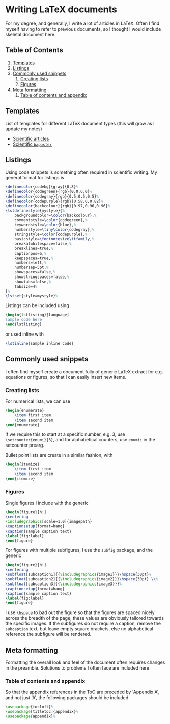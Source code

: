 # Writing LaTeX documents

For my degree, and generally, I write a lot of articles in LaTeX. Often I find myself having to refer to previous documents, so I thought I would include skeletal document here.

<!--BEGIN TOC-->
## Table of Contents
1. [Templates](#templates)
2. [Listings](#listings)
3. [Commonly used snippets](#commonly-used-snippets)
    1. [Creating lists](#creating-lists)
    2. [Figures](#figures)
4. [Meta formatting](#meta-formatting)
    1. [Table of contents and appendix](#table-of-contents-and-appendix)

<!--END TOC-->

## Templates
List of templates for different LaTeX document types (this will grow as I update my notes)

- [Scientific articles](https://github.com/fjebaker/notes/blob/master/tex/templates/article.tex)
- [Scientific `baposter`](https://github.com/fjebaker/notes/blob/master/tex/templates/baposter.tex)

## Listings
Using code snippets is something often required in scientific writing. My general format for listings is
```tex
\definecolor{codebg}{gray}{0.8}%
\definecolor{codegreen}{rgb}{0,0.6,0}%
\definecolor{codegray}{rgb}{0.5,0.5,0.5}%
\definecolor{codepurple}{rgb}{0.58,0,0.82}%
\definecolor{backcolour}{rgb}{0.97,0.96,0.96}%
\lstdefinestyle{mystyle}{%
    backgroundcolor=\color{backcolour},%   
    commentstyle=\color{codegreen},%
    keywordstyle=\color{blue},%
    numberstyle=\tiny\color{codegray},%
    stringstyle=\color{codepurple},%
    basicstyle=\footnotesize\ttfamily,%
    breakatwhitespace=false,%         
    breaklines=true,%                 
    captionpos=b,%                    
    keepspaces=true,%                 
    numbers=left,%                    
    numbersep=5pt,%                  
    showspaces=false,%                
    showstringspaces=false,%
    showtabs=false,%                  
    tabsize=4%
}%
\lstset{style=mystyle}% 
```
Listings can be included using
```tex
\begin{lstlisting}[language]
sample code here
\end{lstlisting}
```
or used inline with
```tex
\lstinline{sample inline code}
```

## Commonly used snippets
I often find myself create a document fully of generic LaTeX extract for e.g. equations or figures, so that I can easily insert new items.

### Creating lists
For numerical lists, we can use
```tex
\begin{enumerate}
	\item first item
	\item second item
\end{enumerate}
```
If we require this to start at a specific number, e.g. 3, use `\setcounter{enumi}{3}`, and for alphabetical counters, use `enumii` in the setcounter prearg.

Bullet point lists are create in a similar fashion, with 
```tex
\begin{itemize}
	\item first item
	\item second item
\end{itemize}
```

### Figures
Single figures I include with the generic
```tex
\begin{figure}[h!]
\centering
\includegraphics[scale=1.0]{imagepath}
\captionsetup{format=hang}
\caption{sample caption text}
\label{fig:label}
\end{figure}
```
For figures with multiple subfigures, I use the `subfig` package, and the generic
```tex
\begin{figure}[h!]
\centering
\subfloat[subcaption1]{{\includegraphics{image1}}}\hspace{30pt}%
\subfloat[subcaption2]{{\includegraphics{image2}}}\hspace{30pt} \\%
\subfloat[subcaption3]{{\includegraphics{image3}}}%
\captionsetup{format=hang}
\caption{sample caption text}
\label{fig:label}
\end{figure}
```
I use `\hspace` to bad out the figure so that the figures are spaced nicely across the breadth of the page; these values are obviously tailored towards the specific images. If the subfigures do not require a caption, remove the `subcaption` text, but leave empty square brackets, else no alphabetical reference the subfigure will be rendered.

## Meta formatting
Formatting the overall look and feel of the document often requires changes in the preamble. Solutions to problems I often face are included here

### Table of contents and appendix
So that the appendix references in the ToC are preceded by 'Appendix A', and not just 'A', the following packages should be included
```tex
\usepackage{tocloft}%
\usepackage[titletoc]{appendix}%
\usepackage{appendix}%
```